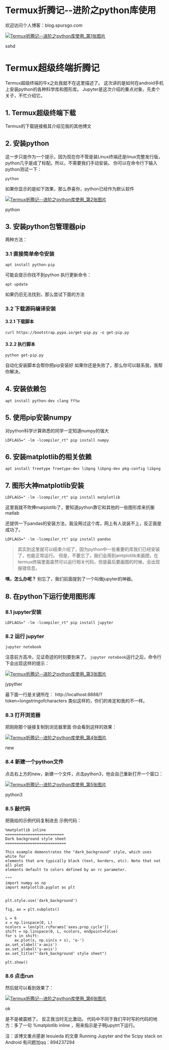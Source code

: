 # Termux折腾记--进阶之python库使用



欢迎访问个人博客：blog.spursgo.com

[![Termux折腾记--进阶之python库使用_第1张图片](https://img.it610.com/image/info10/d238274f776d4617b6af36a7c61ffdf6.jpg)](https://img.it610.com/image/info10/d238274f776d4617b6af36a7c61ffdf6.jpg)

sshd



# Termux超级终端折腾记

Termux超级终端的牛x之处我就不在这里描述了。
这次讲的是如何在android手机上安装python的各种科学库和图形库。
Jupyter是这次介绍的重点对象，先卖个关子，不忙介绍它。

## 1. Termux超级终端下载

Termux的下载链接极其介绍见我的其他博文

## 2. 安装python

这一步只是作为一个提示，因为现在你不管是装Linux终端还是linux完整发行版，python几乎是成了标配。所以，不需要我们手动安装。
你可以在命令行下输入python测试一下：

```
python
```

如果你显示的是如下效果，那么恭喜你，python已经作为默认软件



[![Termux折腾记--进阶之python库使用_第2张图片](https://img.it610.com/image/info10/41dc1b5580cd4fdf9e50c1a38a127447.jpg)](https://img.it610.com/image/info10/41dc1b5580cd4fdf9e50c1a38a127447.jpg)

python

## 3. 安装python包管理器pip

两种方法：

### 3.1 直接简单命令安装

```
apt install python-pip
```

可能会提示你找不到python
执行更新命令：

```
apt update
```

如果仍旧无法找到，那么尝试下面的方法

### 3.2 下载源码编译安装

#### 3.2.1 下载脚本

```
curl https://bootstrap.pypa.io/get-pip.py -o get-pip.py
```

#### 3.2.2 执行脚本

```
python get-pip.py
```

自动化安装脚本会帮你把pip安装好
如果你还是失败了，那么你可以联系我，我帮你解决。

## 4. 安装依赖包

```
apt install python-dev clang fftw
```

## 5. 使用pip安装numpy

对python科学计算熟悉的同学一定知道numpy的强大

```
LDFLAGS=" -lm -lcompiler_rt" pip install numpy
```

## 6. 安装matplotlib的相关依赖

```
apt install freetype freetype-dev libpng libpng-dev pkg-config libpng
```

## 7. 图形大神matplotlib安装

```
LDFLAGS=" -lm -lcompiler_rt" pip install matplotlib
```

这里我就不吹捧matplotlib了，要知道python靠它和其他的一些图形库来抗衡matlab

还提供一下pandas的安装方法，我没用过这个库，网上有人说装不上，反正我是成功了。

```
LDFLAGS=" -lm -lcompiler_rt" pip install pandas
```

> 其实到这里就可以结束介绍了，因为python中一些重要的库我们已经安装了，也能正常运行。
> 但是，不要忘了，我们会用到amtplotlib来画图，在termux终端里面虽然可以运行相关代码，但是最后要画图的时候，会出现报错信息。

**咦，怎么办呢？**
别忘了，我们前面提到了一个叫做jupyter的神器。

## 8. 在python下运行使用图形库

### 8.1 jupyter安装

```
LDFLAGS=" -lm -lcompiler_rt" pip install jupyter
```

### 8.2 运行 jupyter

```
jupyter notebook
```

注意前方高冷，见证奇迹的时刻要到来了。
`jupyter notebook`运行之后，命令行下会出现这样的提示：

[![Termux折腾记--进阶之python库使用_第3张图片](https://img.it610.com/image/info10/9f2198806dce4893a5370ef97ad206fd.jpg)](https://img.it610.com/image/info10/9f2198806dce4893a5370ef97ad206fd.jpg)

jypyther


最下面一行是关键所在： http://localhost:8888/?token=longstringofcharacters 类似这样的，你们的肯定和我的不一样。



### 8.3 打开浏览器

把刚刚那个链接复制到浏览器里面
你会看到这样的效果：



[![Termux折腾记--进阶之python库使用_第4张图片](https://img.it610.com/image/info10/b30dc7d857684006a2382d410ba0f787.jpg)](https://img.it610.com/image/info10/b30dc7d857684006a2382d410ba0f787.jpg)

new

### 8.4 新建一个python文件

点击右上方的new，新建一个文件，点击python3，他会自己重新打开一个窗口：



[![Termux折腾记--进阶之python库使用_第5张图片](https://img.it610.com/image/info10/840efd55799d4fc6a0fe9b333bd2192f.jpg)](https://img.it610.com/image/info10/840efd55799d4fc6a0fe9b333bd2192f.jpg)

python3

### 8.5 敲代码

把我给的示例代码复制进去
示例代码：

```
%matplotlib inline
==========================
Dark background style sheet
===========================

This example demonstrates the "dark_background" style, which uses white for
elements that are typically black (text, borders, etc). Note that not all plot
elements default to colors defined by an rc parameter.

"""
import numpy as np
import matplotlib.pyplot as plt


plt.style.use('dark_background')

fig, ax = plt.subplots()

L = 6
x = np.linspace(0, L)
ncolors = len(plt.rcParams['axes.prop_cycle'])
shift = np.linspace(0, L, ncolors, endpoint=False)
for s in shift:
    ax.plot(x, np.sin(x + s), 'o-')
ax.set_xlabel('x-axis')
ax.set_ylabel('y-axis')
ax.set_title("'dark_background' style sheet")

plt.show()
```

### 8.6 点击run

然后就可以看到效果了：



[![Termux折腾记--进阶之python库使用_第6张图片](https://img.it610.com/image/info10/9e5637cadba745678bd485fd677d4f00.jpg)](https://img.it610.com/image/info10/9e5637cadba745678bd485fd677d4f00.jpg)

ok



是不是被震撼了。
反正我当时无比激动。
代码中不同于我们平时写的代码的地方：多了一句 %matplotlib inline ，用来指示是子啊jupytrt下运行。

注：该博文重点感谢 leouieda 的文章 Running Jupyter and the Scipy stack on Android
有问题加qq：894237294